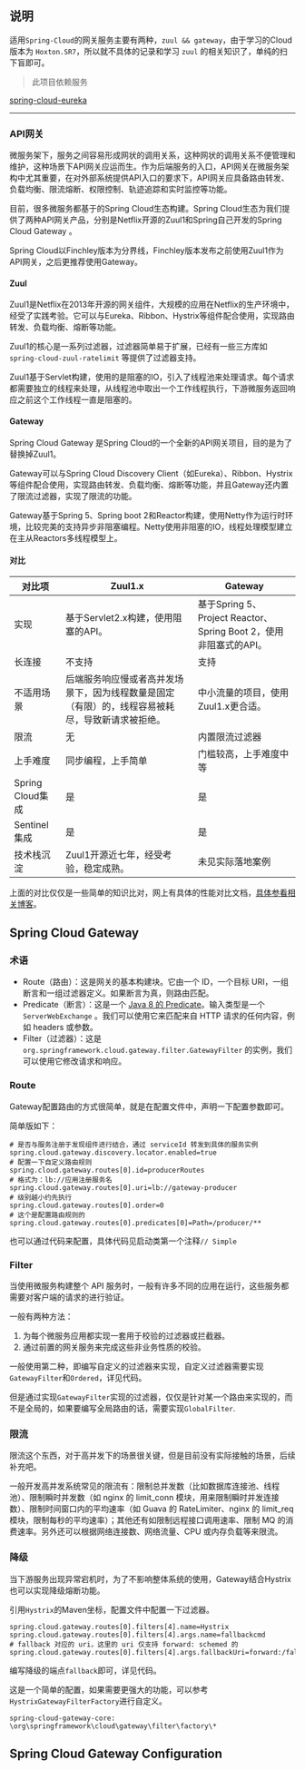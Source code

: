 ## 说明

适用`Spring-Cloud`的网关服务主要有两种，`zuul && gateway`，由于学习的Cloud版本为 `Hoxton.SR7`，所以就不具体的记录和学习 `zuul` 的相关知识了，单纯的扫下盲即可。

> 此项目依赖服务

[spring-cloud-eureka](https://github.com/MMMMMMLi/spring-cloud/tree/master/spring-cloud-eureka)

---

### API网关

微服务架下，服务之间容易形成网状的调用关系，这种网状的调用关系不便管理和维护，这种场景下API网关应运而生。作为后端服务的入口，API网关在微服务架构中尤其重要，在对外部系统提供API入口的要求下，API网关应具备路由转发、负载均衡、限流熔断、权限控制、轨迹追踪和实时监控等功能。

目前，很多微服务都基于的Spring Cloud生态构建。Spring Cloud生态为我们提供了两种API网关产品，分别是Netflix开源的Zuul1和Spring自己开发的Spring Cloud Gateway 。

Spring Cloud以Finchley版本为分界线，Finchley版本发布之前使用Zuul1作为API网关，之后更推荐使用Gateway。

#### Zuul

Zuul1是Netflix在2013年开源的网关组件，大规模的应用在Netflix的生产环境中，经受了实践考验。它可以与Eureka、Ribbon、Hystrix等组件配合使用，实现路由转发、负载均衡、熔断等功能。

Zuul1的核心是一系列过滤器，过滤器简单易于扩展，已经有一些三方库如`spring-cloud-zuul-ratelimit` 等提供了过滤器支持。

Zuul1基于Servlet构建，使用的是阻塞的IO，引入了线程池来处理请求。每个请求都需要独立的线程来处理，从线程池中取出一个工作线程执行，下游微服务返回响应之前这个工作线程一直是阻塞的。

#### Gateway

Spring Cloud Gateway 是Spring Cloud的一个全新的API网关项目，目的是为了替换掉Zuul1。

Gateway可以与Spring Cloud Discovery Client（如Eureka）、Ribbon、Hystrix等组件配合使用，实现路由转发、负载均衡、熔断等功能，并且Gateway还内置了限流过滤器，实现了限流的功能。

Gateway基于Spring 5、Spring boot 2和Reactor构建，使用Netty作为运行时环境，比较完美的支持异步非阻塞编程。Netty使用非阻塞的IO，线程处理模型建立在主从Reactors多线程模型上。

#### 对比

| 对比项           | Zuul1.x                                                      | Gateway                                                      |
| ---------------- | ------------------------------------------------------------ | ------------------------------------------------------------ |
| 实现             | 基于Servlet2.x构建，使用阻塞的API。                          | 基于Spring 5、Project Reactor、Spring Boot 2，使用非阻塞式的API。 |
| 长连接           | 不支持                                                       | 支持                                                         |
| 不适用场景       | 后端服务响应慢或者高并发场景下，因为线程数量是固定（有限）的，线程容易被耗尽，导致新请求被拒绝。 | 中小流量的项目，使用Zuul1.x更合适。                          |
| 限流             | 无                                                           | 内置限流过滤器                                               |
| 上手难度         | 同步编程，上手简单                                           | 门槛较高，上手难度中等                                       |
| Spring Cloud集成 | 是                                                           | 是                                                           |
| Sentinel集成     | 是                                                           | 是                                                           |
| 技术栈沉淀       | Zuul1开源近七年，经受考验，稳定成熟。                        | 未见实际落地案例                                             |

上面的对比仅仅是一些简单的知识比对，网上有具体的性能对比文档，[具体参看相关博客](https://www.jianshu.com/p/3c40b603673f)。

## Spring Cloud Gateway

### 术语

- Route（路由）：这是网关的基本构建块。它由一个 ID，一个目标 URI，一组断言和一组过滤器定义。如果断言为真，则路由匹配。
- Predicate（断言）：这是一个 [Java 8 的 Predicate](https://docs.oracle.com/javase/8/docs/api/java/util/function/Predicate.html)。输入类型是一个 `ServerWebExchange` 。我们可以使用它来匹配来自 HTTP 请求的任何内容，例如 headers 或参数。
- Filter（过滤器）：这是`org.springframework.cloud.gateway.filter.GatewayFilter` 的实例，我们可以使用它修改请求和响应。

### Route

Gateway配置路由的方式很简单，就是在配置文件中，声明一下配置参数即可。

简单版如下：

```shell script
# 是否与服务注册于发现组件进行结合，通过 serviceId 转发到具体的服务实例
spring.cloud.gateway.discovery.locator.enabled=true
# 配置一下自定义路由规则
spring.cloud.gateway.routes[0].id=producerRoutes
# 格式为：lb://应用注册服务名
spring.cloud.gateway.routes[0].uri=lb://gateway-producer
# 级别越小约先执行
spring.cloud.gateway.routes[0].order=0
# 这个是配置路由规则的
spring.cloud.gateway.routes[0].predicates[0]=Path=/producer/**
```

也可以通过代码来配置，具体代码见启动类第一个注释`// Simple`

### Filter

当使用微服务构建整个 API 服务时，一般有许多不同的应用在运行，这些服务都需要对客户端的请求的进行验证。

一般有两种方法：
1. 为每个微服务应用都实现一套用于校验的过滤器或拦截器。
2. 通过前置的网关服务来完成这些非业务性质的校验。

一般使用第二种，即编写自定义的过滤器来实现，自定义过滤器需要实现`GatewayFilter`和`Ordered`，详见代码。

但是通过实现`GatewayFilter`实现的过滤器，仅仅是针对某一个路由来实现的，而不是全局的，如果要编写全局路由的话，需要实现`GlobalFilter`.

### 限流

限流这个东西，对于高并发下的场景很关键，但是目前没有实际接触的场景，后续补充吧。

一般开发高并发系统常见的限流有：限制总并发数（比如数据库连接池、线程池）、限制瞬时并发数（如 nginx 的 limit_conn 模块，用来限制瞬时并发连接数）、限制时间窗口内的平均速率（如 Guava 的 RateLimiter、nginx 的 limit_req 模块，限制每秒的平均速率）；其他还有如限制远程接口调用速率、限制 MQ 的消费速率。另外还可以根据网络连接数、网络流量、CPU 或内存负载等来限流。

### 降级

当下游服务出现异常宕机时，为了不影响整体系统的使用，Gateway结合Hystrix也可以实现降级熔断功能。

引用`Hystrix`的Maven坐标，配置文件中配置一下过滤器。
```shell script
spring.cloud.gateway.routes[0].filters[4].name=Hystrix
spring.cloud.gateway.routes[0].filters[4].args.name=fallbackcmd
# fallback 对应的 uri，这里的 uri 仅支持 forward: schemed 的
spring.cloud.gateway.routes[0].filters[4].args.fallbackUri=forward:/fallback
```
编写降级的端点`fallback`即可，详见代码。

这是一个简单的配置，如果需要更强大的功能，可以参考`HystrixGatewayFilterFactory`进行自定义。

`spring-cloud-gateway-core: \org\springframework\cloud\gateway\filter\factory\*`   
          
## Spring Cloud Gateway Configuration 
